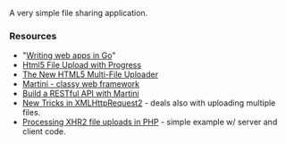 A very simple file sharing application.

### Resources
* "[Writing web apps in Go](http://talks.golang.org/2011/Writing_Web_Apps_in_Go.pdf)" 
* [Html5 File Upload with Progress](http://www.matlus.com/html5-file-upload-with-progress/)
* [The New HTML5 Multi-File Uploader](http://dojotoolkit.org/documentation/tutorials/1.6/uploader)
* [Martini - classy web framework](https://github.com/go-martini/martini)
* [Build a RESTful API with Martini](http://0value.com/build-a-restful-API-with-Martini)
* [New Tricks in XMLHttpRequest2](http://www.html5rocks.com/en/tutorials/file/xhr2/) - deals also with uploading multiple files.
* [Processing XHR2 file uploads in PHP](http://updates.html5rocks.com/2012/04/Processing-XHR2-file-uploads-in-PHP) - simple example w/ server and client code.

